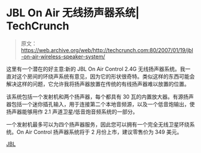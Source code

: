 # JBL On Air 无线扬声器系统| TechCrunch

> 原文：<https://web.archive.org/web/http://techcrunch.com:80/2007/01/19/jbl-on-air-wireless-speaker-system/>

这里有一个潜在的好主意:新的 JBL On Air Control 2.4G 无线扬声器系统。我一直对这个房间的环绕声系统有意见，因为它的形状很奇特。类似这样的东西可能会解决这样的问题，它允许我将扬声器放置在传统的有线扬声器难以放置的位置。

该系统包括一个发射机和两个扬声器，每个都具有 30 瓦的内置放大器。有源扬声器包括一个迷你插孔输入，用于连接第二个本地音频源，以及一个低音炮输出，使扬声器能够用作 2.1 声道卫星/低音炮音频系统的一部分。

一个发射机最多可以为四个扬声器服务，因此您可以拥有一个完全无线卫星环绕系统。On Air Control 扬声器系统将于 2 月份上市，建议零售价为 349 美元。

[JBL](https://web.archive.org/web/20150520182415/http://www.jbl.com/)
